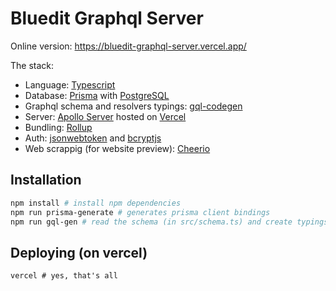 # Bluedit Graphql Server

Online version: https://bluedit-graphql-server.vercel.app/

The stack:

- Language: [Typescript](https://www.typescriptlang.org/)
- Database: [Prisma](https://prisma.io) with [PostgreSQL](https://www..org/)
- Graphql schema and resolvers typings: [gql-codegen](https://www.graphql-code-generator.com/)
- Server: [Apollo Server](https://www.apollographql.com/docs/apollo-server/) hosted on [Vercel](https://vercel.com/)
- Bundling: [Rollup](https://www.rollupjs.org/)
- Auth: [jsonwebtoken](https://jwt.io/) and [bcryptjs](https://www.npmjs.com/package/bcryptjs)
- Web scrappig (for website preview): [Cheerio](https://cheerio.js.org/)

## Installation

```sh
npm install # install npm dependencies
npm run prisma-generate # generates prisma client bindings
npm run gql-gen # read the schema (in src/schema.ts) and create typings for the resolvers
```

## Deploying (on vercel)

```
vercel # yes, that's all
```
